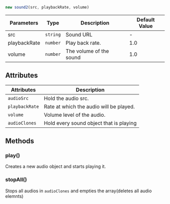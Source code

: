 ```js
new sound2(src, playbackRate, volume)
```

| Parameters          | Type      | Description                                       | Default Value  |
|---------------------|-----------|---------------------------------------------------|----------------|
| src                 | `string`  | Sound URL                                         | -              |
| playbackRate        | `number`  | Play back rate.                                   | 1.0            |
| volume              | `number`  | The volume of the sound                           | 1.0            |

## Attributes


| Attributes    | Description                                 |
|---------------|---------------------------------------------|
| `audioSrc`    | Hold the audio src.                         |
| `playbackRate`| Rate at which the audio will be played.     |
| `volume`      | Volume level of the audio.                  |
| `audioClones` | Hold every sound object that is playing     |


## Methods

### play()
Creates a new audio object and starts playing it.

### stopAll()
Stops all audios in `audioClones` and empties the array(deletes all audio elemnts)
